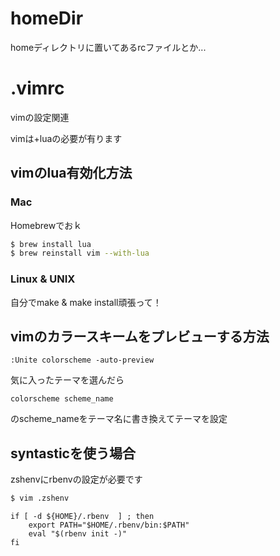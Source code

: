 homeDir
=======
homeディレクトリに置いてあるrcファイルとか...

# .vimrc
vimの設定関連

vimは+luaの必要が有ります

## vimのlua有効化方法
### Mac
Homebrewでおｋ
```zsh
$ brew install lua
$ brew reinstall vim --with-lua
```
### Linux & UNIX
自分でmake & make install頑張って！

## vimのカラースキームをプレビューする方法
```vim
:Unite colorscheme -auto-preview
```
気に入ったテーマを選んだら
```vim
colorscheme scheme_name
```
のscheme_nameをテーマ名に書き換えてテーマを設定

## syntasticを使う場合
zshenvにrbenvの設定が必要です

```zsh
$ vim .zshenv
```

```vim
if [ -d ${HOME}/.rbenv  ] ; then
    export PATH="$HOME/.rbenv/bin:$PATH"
    eval "$(rbenv init -)"
fi
```
